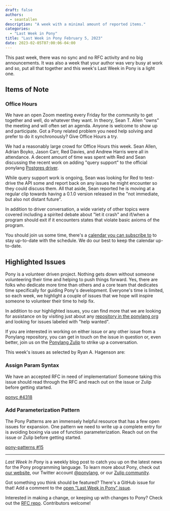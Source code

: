 ```yaml
---
draft: false
authors:
  - seantallen
description: "A week with a minimal amount of reported items."
categories:
  - "Last Week in Pony"
title: "Last Week in Pony February 5, 2023"
date: 2023-02-05T07:00:06-04:00
---
```


This past week, there was no sync and no RFC activity and no big announcements. It was also a week that your author was very busy at work and so, put all that together and this week's Last Week in Pony is a light one.

<!-- more -->

## Items of Note

### Office Hours

We have an open Zoom meeting every Friday for the community to get together and well, do whatever they want. In theory, Sean T. Allen "owns" the meeting and will often set an agenda. Anyone is welcome to show up and participate. Got a Pony related problem you need help solving and prefer to do it synchronously? Give Office Hours a try.

We had a reasonably large crowd for Office Hours this week. Sean Allen, Adrian Boyko, Jason Carr, Red Davies, and Andrew Harris were all in attendance. A decent amount of time was spent with Red and Sean discussing the recent work on adding "query support" to the official ponylang [Postgres driver](https://github.com/ponylang/postgres).

While query support work is ongoing, Sean was looking for Red to test-drive the API some and report back on any issues he might encounter so they could discuss them. All that aside, Sean reported he is moving at a regular clip towards having a 0.1.0 version released in the "not immediate, but also not distant future".

In addition to driver conversation, a wide variety of other topics were covered including a spirited debate about "let it crash" and if/when a program should exit if it encounters states that violate basic axioms of the program.

You should join us some time, there's a [calendar you can subscribe to](https://calendar.google.com/calendar/ical/4465e68ae24131ae00461a40893f2637a2c9ac510e311a44ff78680e2f183ce3%40group.calendar.google.com/public/basic.ics) to stay up-to-date with the schedule. We do our best to keep the calendar up-to-date.

## Highlighted Issues

Pony is a volunteer driven project. Nothing gets down without someone volunteering their time and helping to push things forward. Yes, there are folks who dedicate more time than others and a core team that dedicates time specifically for guiding Pony's development. Everyone's time is limited, so each week, we highlight a couple of issues that we hope will inspire someone to volunteer their time to help fix.

In addition to our highlighted issues, you can find more that we are looking for assistance on by visiting just about any [repository in the ponylang org](https://github.com/ponylang/) and looking for issues labeled with "help wanted".

If you are interested in working on either issue or any other issue from a Ponylang repository, you can get in touch on the issue in question or, even better, join us on the [Ponylang Zulip](https://ponylang.zulipchat.com/) to strike up a conversation.

This week's issues as selected by Ryan A. Hagenson are:

### Assign Param Syntax

We have an accepted RFC in need of implementation! Someone taking this issue should read through the RFC and reach out on the issue or Zulip before getting started.

[ponyc #4318](https://github.com/ponylang/ponyc/issues/4318)

### Add Parameterization Pattern

The Pony Patterns are an immensely helpful resource that has a few open issues for expansion. One pattern we need to write up a complete entry for is avoiding boxing via use of function parameterization. Reach out on the issue or Zulip before getting started.

[pony-patterns #15](https://github.com/ponylang/pony-patterns/issues/15)

---

_Last Week In Pony_ is a weekly blog post to catch you up on the latest news for the Pony programming language. To learn more about Pony, check out [our website](https://ponylang.io), our Twitter account [@ponylang](https://twitter.com/ponylang), or our [Zulip community](https://ponylang.zulipchat.com).

Got something you think should be featured? There's a GitHub issue for that! Add a comment to the [open "Last Week in Pony" issue](https://github.com/ponylang/ponylang.github.io/issues?q=is%3Aissue+is%3Aopen+label%3Alast-week-in-pony).

Interested in making a change, or keeping up with changes to Pony? Check out the [RFC repo](https://github.com/ponylang/rfcs). Contributors welcome!
